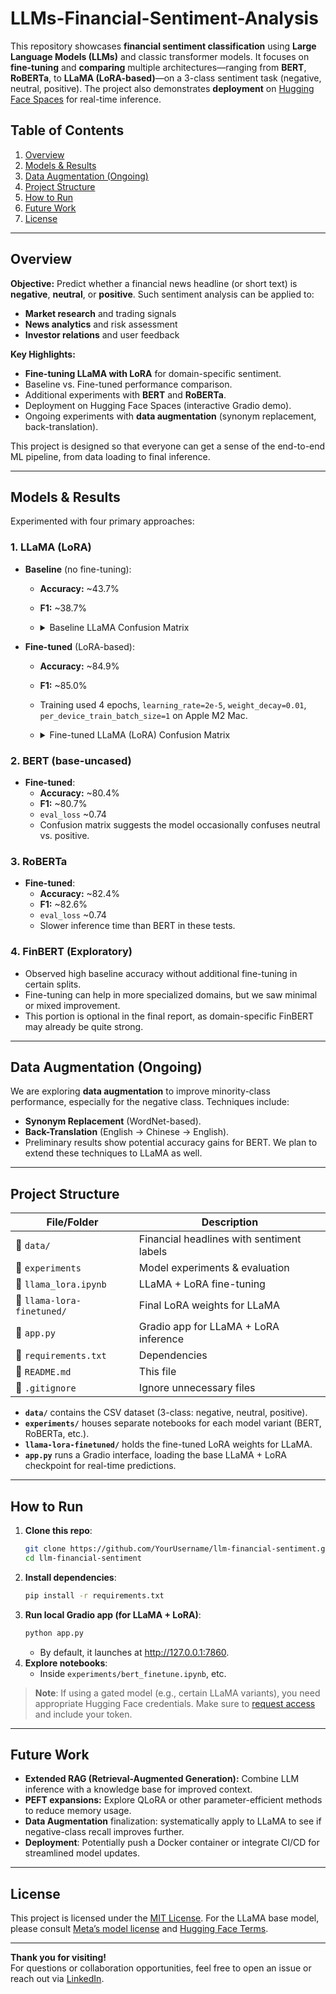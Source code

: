# LLMs-Financial-Sentiment-Analysis

This repository showcases **financial sentiment classification** using **Large Language Models (LLMs)** and classic transformer models. It focuses on **fine-tuning** and **comparing** multiple architectures—ranging from **BERT**, **RoBERTa**, to **LLaMA (LoRA-based)**—on a 3-class sentiment task (negative, neutral, positive). The project also demonstrates **deployment** on [Hugging Face Spaces](https://huggingface.co/spaces) for real-time inference.

## Table of Contents
1. [Overview](#overview)
2. [Models & Results](#models--results)
3. [Data Augmentation (Ongoing)](#data-augmentation-ongoing)
4. [Project Structure](#project-structure)
5. [How to Run](#how-to-run)
6. [Future Work](#future-work)
7. [License](#license)

---

## Overview

**Objective:** Predict whether a financial news headline (or short text) is **negative**, **neutral**, or **positive**. Such sentiment analysis can be applied to:
- **Market research** and trading signals
- **News analytics** and risk assessment
- **Investor relations** and user feedback

**Key Highlights:**
- **Fine-tuning LLaMA with LoRA** for domain-specific sentiment.
- Baseline vs. Fine-tuned performance comparison.
- Additional experiments with **BERT** and **RoBERTa**.
- Deployment on Hugging Face Spaces (interactive Gradio demo).
- Ongoing experiments with **data augmentation** (synonym replacement, back-translation).

This project is designed so that everyone can get a sense of the end-to-end ML pipeline, from data loading to final inference.

---

## Models & Results

Experimented with four primary approaches:

### 1. **LLaMA (LoRA)**
- **Baseline** (no fine-tuning):
  - **Accuracy:** ~43.7%  
  - **F1:** ~38.7%  
  - <details>
    <summary>Baseline LLaMA Confusion Matrix</summary>

    ```bash
    [[ 12  47   1]
     [ 78 199   5]
     [ 41 101   1]]
    ```
    </details>
    
- **Fine-tuned** (LoRA-based):
  - **Accuracy:** ~84.9%  
  - **F1:** ~85.0%  
  - Training used 4 epochs, `learning_rate=2e-5`, `weight_decay=0.01`, `per_device_train_batch_size=1` on Apple M2 Mac.
  - <details>
    <summary>Fine-tuned LLaMA (LoRA) Confusion Matrix</summary>

    ```bash
    [[ 48   9   3]
    [  5 243  34]
    [  2  20 121]]
    ```
    </details>


### 2. **BERT (base-uncased)**
- **Fine-tuned**:
  - **Accuracy:** ~80.4%  
  - **F1:** ~80.7%  
  - `eval_loss` ~0.74  
  - Confusion matrix suggests the model occasionally confuses neutral vs. positive.

### 3. **RoBERTa**
- **Fine-tuned**:
  - **Accuracy:** ~82.4%  
  - **F1:** ~82.6%  
  - `eval_loss` ~0.74  
  - Slower inference time than BERT in these tests.

### 4. **FinBERT** (Exploratory)
- Observed high baseline accuracy without additional fine-tuning in certain splits.  
- Fine-tuning can help in more specialized domains, but we saw minimal or mixed improvement.  
- This portion is optional in the final report, as domain-specific FinBERT may already be quite strong.

---

## Data Augmentation (Ongoing)

We are exploring **data augmentation** to improve minority-class performance, especially for the negative class. Techniques include:
- **Synonym Replacement** (WordNet-based).
- **Back-Translation** (English → Chinese → English).
- Preliminary results show potential accuracy gains for BERT. We plan to extend these techniques to LLaMA as well.

---

## Project Structure

| File/Folder                      | Description |
|----------------------------------|--------------------------------------------------|
| 📂 `data/`                         | Financial headlines with sentiment labels |
| 📂 `experiments`                 | Model experiments & evaluation |
| 📄 `llama_lora.ipynb` | LLaMA + LoRA fine-tuning |
| 📄 `llama-lora-finetuned/`         | Final LoRA weights for LLaMA |
| 📄 `app.py`            | Gradio app for LLaMA + LoRA inference|
| 📄 `requirements.txt`            | Dependencies |
| 📄 `README.md`                   | This file |
| 📄 `.gitignore`                  | Ignore unnecessary files |

- **`data/`** contains the CSV dataset (3-class: negative, neutral, positive).
- **`experiments/`** houses separate notebooks for each model variant (BERT, RoBERTa, etc.).
- **`llama-lora-finetuned/`** holds the fine-tuned LoRA weights for LLaMA.
- **`app.py`** runs a Gradio interface, loading the base LLaMA + LoRA checkpoint for real-time predictions.

---

## How to Run

1. **Clone this repo**:
   ```bash
   git clone https://github.com/YourUsername/llm-financial-sentiment.git
   cd llm-financial-sentiment
   ```
2. **Install dependencies**:
   ```bash
   pip install -r requirements.txt
   ```
4. **Run local Gradio app (for LLaMA + LoRA)**:
   ```bash
   python app.py
   ```
   - By default, it launches at http://127.0.0.1:7860.
6. **Explore notebooks**:
   - Inside `experiments/bert_finetune.ipynb`, etc.

> **Note**: If using a gated model (e.g., certain LLaMA variants), you need appropriate Hugging Face credentials. Make sure to [request access](https://huggingface.co/meta-llama/) and include your token.

---

## Future Work

- **Extended RAG (Retrieval-Augmented Generation):** Combine LLM inference with a knowledge base for improved context.
- **PEFT expansions:** Explore QLoRA or other parameter-efficient methods to reduce memory usage.
- **Data Augmentation** finalization: systematically apply to LLaMA to see if negative-class recall improves further.
- **Deployment**: Potentially push a Docker container or integrate CI/CD for streamlined model updates.

---

## License

This project is licensed under the [MIT License](LICENSE). For the LLaMA base model, please consult [Meta’s model license](https://ai.meta.com/resources/models-and-libraries/llama-downloads/) and [Hugging Face Terms](https://huggingface.co/meta-llama).

---

**Thank you for visiting!**  
For questions or collaboration opportunities, feel free to open an issue or reach out via [LinkedIn](https://www.linkedin.com/in/tim-cch).
